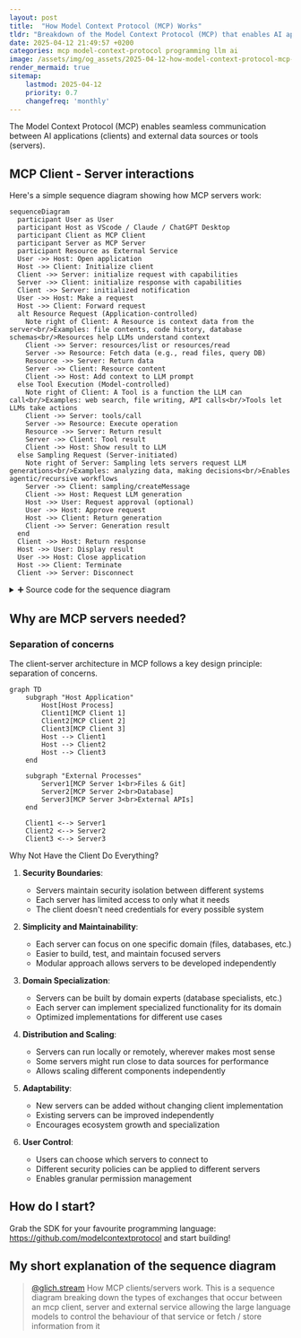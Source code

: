```yaml
---
layout: post
title:  "How Model Context Protocol (MCP) Works"
tldr: "Breakdown of the Model Context Protocol (MCP) that enables AI applications to communicate with external data sources and tools through a client-server architecture."
date: 2025-04-12 21:49:57 +0200
categories: mcp model-context-protocol programming llm ai
image: /assets/img/og_assets/2025-04-12-how-model-context-protocol-mcp-works.png
render_mermaid: true
sitemap:
    lastmod: 2025-04-12
    priority: 0.7
    changefreq: 'monthly'
---
```


The Model Context Protocol (MCP) enables seamless communication between AI applications (clients) and external data sources or tools (servers).

## MCP Client - Server interactions

Here's a simple sequence diagram showing how MCP servers work:

```mermaid
sequenceDiagram
  participant User as User
  participant Host as VScode / Claude / ChatGPT Desktop
  participant Client as MCP Client
  participant Server as MCP Server
  participant Resource as External Service
  User ->> Host: Open application
  Host ->> Client: Initialize client
  Client ->> Server: initialize request with capabilities
  Server ->> Client: initialize response with capabilities
  Client ->> Server: initialized notification
  User ->> Host: Make a request
  Host ->> Client: Forward request
  alt Resource Request (Application-controlled)
    Note right of Client: A Resource is context data from the server<br/>Examples: file contents, code history, database schemas<br/>Resources help LLMs understand context
    Client ->> Server: resources/list or resources/read
    Server ->> Resource: Fetch data (e.g., read files, query DB)
    Resource ->> Server: Return data
    Server ->> Client: Resource content
    Client ->> Host: Add context to LLM prompt
  else Tool Execution (Model-controlled)
    Note right of Client: A Tool is a function the LLM can call<br/>Examples: web search, file writing, API calls<br/>Tools let LLMs take actions
    Client ->> Server: tools/call
    Server ->> Resource: Execute operation
    Resource ->> Server: Return result
    Server ->> Client: Tool result
    Client ->> Host: Show result to LLM
  else Sampling Request (Server-initiated)
    Note right of Server: Sampling lets servers request LLM generations<br/>Examples: analyzing data, making decisions<br/>Enables agentic/recursive workflows
    Server ->> Client: sampling/createMessage
    Client ->> Host: Request LLM generation
    Host ->> User: Request approval (optional)
    User ->> Host: Approve request
    Host ->> Client: Return generation
    Client ->> Server: Generation result
  end
  Client ->> Host: Return response
  Host ->> User: Display result
  User ->> Host: Close application
  Host ->> Client: Terminate
  Client ->> Server: Disconnect
```

<details>
   <summary>➕ Source code for the sequence diagram</summary>

   <pre>
      sequenceDiagram
      participant User as User
      participant Host as VScode / Claude / ChatGPT Desktop
      participant Client as MCP Client
      participant Server as MCP Server
      participant Resource as External Service
      User ->> Host: Open application
      Host ->> Client: Initialize client
      Client ->> Server: initialize request with capabilities
      Server ->> Client: initialize response with capabilities
      Client ->> Server: initialized notification
      User ->> Host: Make a request
      Host ->> Client: Forward request
      alt Resource Request (Application-controlled)
         Note right of Client: A Resource is context data from the server<br/>Examples: file contents, code history, database schemas<br/>Resources help LLMs understand context
         Client ->> Server: resources/list or resources/read
         Server ->> Resource: Fetch data (e.g., read files, query DB)
         Resource ->> Server: Return data
         Server ->> Client: Resource content
         Client ->> Host: Add context to LLM prompt
      else Tool Execution (Model-controlled)
         Note right of Client: A Tool is a function the LLM can call<br/>Examples: web search, file writing, API calls<br/>Tools let LLMs take actions
         Client ->> Server: tools/call
         Server ->> Resource: Execute operation
         Resource ->> Server: Return result
         Server ->> Client: Tool result
         Client ->> Host: Show result to LLM
      else Sampling Request (Server-initiated)
         Note right of Server: Sampling lets servers request LLM generations<br/>Examples: analyzing data, making decisions<br/>Enables agentic/recursive workflows
         Server ->> Client: sampling/createMessage
         Client ->> Host: Request LLM generation
         Host ->> User: Request approval (optional)
         User ->> Host: Approve request
         Host ->> Client: Return generation
         Client ->> Server: Generation result
      end
      Client ->> Host: Return response
      Host ->> User: Display result
      User ->> Host: Close application
      Host ->> Client: Terminate
      Client ->> Server: Disconnect
   </pre>

</details>

## Why are MCP servers needed?

### Separation of concerns

The client-server architecture in MCP follows a key design principle: separation of concerns.

```mermaid
graph TD
    subgraph "Host Application"
        Host[Host Process]
        Client1[MCP Client 1]
        Client2[MCP Client 2]
        Client3[MCP Client 3]
        Host --> Client1
        Host --> Client2
        Host --> Client3
    end

    subgraph "External Processes"
        Server1[MCP Server 1<br>Files & Git]
        Server2[MCP Server 2<br>Database]
        Server3[MCP Server 3<br>External APIs]
    end

    Client1 <--> Server1
    Client2 <--> Server2
    Client3 <--> Server3
```

Why Not Have the Client Do Everything?

1. **Security Boundaries**:
   - Servers maintain security isolation between different systems
   - Each server has limited access to only what it needs
   - The client doesn't need credentials for every possible system

2. **Simplicity and Maintainability**:
   - Each server can focus on one specific domain (files, databases, etc.)
   - Easier to build, test, and maintain focused servers
   - Modular approach allows servers to be developed independently

3. **Domain Specialization**:
   - Servers can be built by domain experts (database specialists, etc.)
   - Each server can implement specialized functionality for its domain
   - Optimized implementations for different use cases

4. **Distribution and Scaling**:
   - Servers can run locally or remotely, wherever makes most sense
   - Some servers might run close to data sources for performance
   - Allows scaling different components independently

5. **Adaptability**:
   - New servers can be added without changing client implementation
   - Existing servers can be improved independently
   - Encourages ecosystem growth and specialization

6. **User Control**:
   - Users can choose which servers to connect to
   - Different security policies can be applied to different servers
   - Enables granular permission management

## How do I start?

Grab the SDK for your favourite programming language: https://github.com/modelcontextprotocol and start building!

## My short explanation of the sequence diagram

<blockquote class="tiktok-embed" cite="https://www.tiktok.com/@glich.stream/video/7492477119877041430" data-video-id="7492477119877041430" style="max-width: 605px;min-width: 325px;" > <section> <a target="_blank" title="@glich.stream" href="https://www.tiktok.com/@glich.stream?refer=embed">@glich.stream</a> How MCP clients&#47;servers work. This is a sequence diagram breaking down the types of exchanges that occur between an mcp client, server and external service allowing the large language models to control the behaviour of that service or fetch &#47; store information from it</section> </blockquote> <script async src="https://www.tiktok.com/embed.js"></script>
